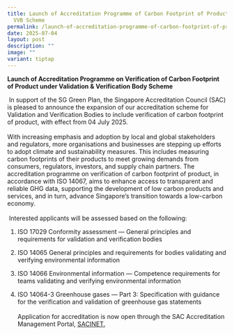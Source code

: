 ```yaml
---
title: Launch of Accreditation Programme of Carbon Footprint of Product under
  VVB Scheme
permalink: /launch-of-accreditation-programme-of-carbon-footprint-of-product-under-vvb-scheme/
date: 2025-07-04
layout: post
description: ""
image: ""
variant: tiptap
---
```

<p><strong>Launch of Accreditation Programme on Verification of Carbon Footprint of Product under Validation &amp; Verification Body&nbsp;Scheme</strong>
</p>
<p>&nbsp;In support of the SG Green Plan,&nbsp;the Singapore Accreditation
Council (SAC) is pleased to announce the expansion of our&nbsp;accreditation
scheme for Validation and Verification Bodies to include verification of
carbon footprint of product, with effect from 04 July 2025.&nbsp;
<br>
<br>With increasing emphasis and adoption by local and global stakeholders
and regulators, more organisations and businesses are stepping up efforts
to adopt climate and sustainability measures. This includes measuring carbon
footprints of their products to meet growing demands from consumers, regulators,
investors, and supply chain partners. The accreditation programme on verification
of carbon footprint of product, in accordance with ISO 14067, aims to enhance
access to transparent and reliable GHG data, supporting the development
of low carbon products and services, and in turn, advance Singapore’s transition
towards a low-carbon economy.
<br>
<br>&nbsp;Interested applicants will be assessed based on the following:</p>
<ol data-tight="true" class="tight">
<li>
<p>ISO 17029 Conformity assessment — General principles and requirements
for validation and verification bodies</p>
</li>
<li>
<p>ISO 14065 General principles and requirements for bodies validating and
verifying environmental information</p>
</li>
<li>
<p>ISO 14066 Environmental information — Competence requirements for teams
validating and verifying environmental information</p>
</li>
<li>
<p>ISO 14064-3 Greenhouse gases — Part 3: Specification with guidance for
the verification and validation of greenhouse gas statements
<br>
<br>Application for accreditation is now open through the SAC Accreditation
Management Portal, <a href="https://sacinet2.enterprisesg.gov.sg/" rel="noopener noreferrer nofollow" target="_blank"><u>SACINET</u></a><u>.</u>
</p>
</li>
</ol>
<p></p>